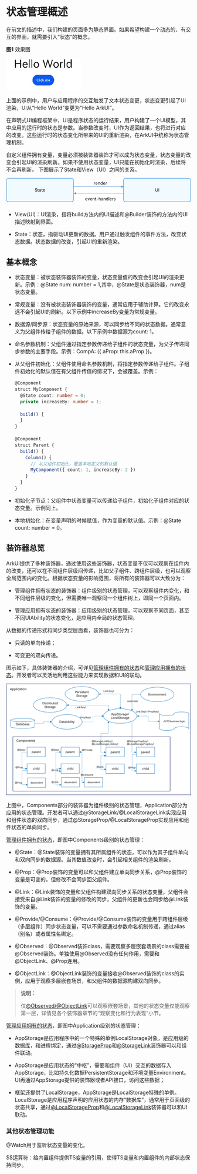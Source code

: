# 状态管理概述


在前文的描述中，我们构建的页面多为静态界面。如果希望构建一个动态的、有交互的界面，就需要引入“状态”的概念。


  **图1** 效果图  

![Video_2023-03-06_152548](figures/Video_2023-03-06_152548.gif)


上面的示例中，用户与应用程序的交互触发了文本状态变更，状态变更引起了UI渲染，UI从“Hello World”变更为“Hello ArkUI”。


在声明式UI编程框架中，UI是程序状态的运行结果，用户构建了一个UI模型，其中应用的运行时的状态是参数。当参数改变时，UI作为返回结果，也将进行对应的改变。这些运行时的状态变化所带来的UI的重新渲染，在ArkUI中统称为状态管理机制。


自定义组件拥有变量，变量必须被装饰器装饰才可以成为状态变量，状态变量的改变会引起UI的渲染刷新。如果不使用状态变量，UI只能在初始化时渲染，后续将不会再刷新。 下图展示了State和View（UI）之间的关系。


![zh-cn_image_0000001562352677](figures/zh-cn_image_0000001562352677.png)


- View(UI)：UI渲染，指将build方法内的UI描述和\@Builder装饰的方法内的UI描述映射到界面。

- State：状态，指驱动UI更新的数据。用户通过触发组件的事件方法，改变状态数据。状态数据的改变，引起UI的重新渲染。


## 基本概念

- 状态变量：被状态装饰器装饰的变量，状态变量值的改变会引起UI的渲染更新。示例：@State num: number = 1,其中，@State是状态装饰器，num是状态变量。

- 常规变量：没有被状态装饰器装饰的变量，通常应用于辅助计算。它的改变永远不会引起UI的刷新。以下示例中increaseBy变量为常规变量。

- 数据源/同步源：状态变量的原始来源，可以同步给不同的状态数据。通常意义为父组件传给子组件的数据。以下示例中数据源为count: 1。

- 命名参数机制：父组件通过指定参数传递给子组件的状态变量，为父子传递同步参数的主要手段。示例：CompA: ({ aProp: this.aProp })。

- 从父组件初始化：父组件使用命名参数机制，将指定参数传递给子组件。子组件初始化的默认值在有父组件传值的情况下，会被覆盖。示例：

  ```ts
  @Component
  struct MyComponent {
    @State count: number = 0;
    private increaseBy: number = 1;

    build() {
    }
  }

  @Component
  struct Parent {
    build() {
      Column() {
        // 从父组件初始化，覆盖本地定义的默认值
        MyComponent({ count: 1, increaseBy: 2 })
      }
    }
  }
  ```

- 初始化子节点：父组件中状态变量可以传递给子组件，初始化子组件对应的状态变量。示例同上。

- 本地初始化：在变量声明的时候赋值，作为变量的默认值。示例：\@State count: number = 0。


## 装饰器总览

ArkUI提供了多种装饰器，通过使用这些装饰器，状态变量不仅可以观察在组件内的改变，还可以在不同组件层级间传递，比如父子组件、跨组件层级，也可以观察全局范围内的变化。根据状态变量的影响范围，将所有的装饰器可以大致分为：


- 管理组件拥有状态的装饰器：组件级别的状态管理，可以观察组件内变化，和不同组件层级的变化，但需要唯一观察同一个组件树上，即同一个页面内。

- 管理应用拥有状态的装饰器：应用级别的状态管理，可以观察不同页面，甚至不同UIAbility的状态变化，是应用内全局的状态管理。


从数据的传递形式和同步类型层面看，装饰器也可分为：


- 只读的单向传递；

- 可变更的双向传递。


图示如下，具体装饰器的介绍，可详见[管理组件拥有的状态](arkts-state.md)和[管理应用拥有的状态](arkts-application-state-management-overview.md)。开发者可以灵活地利用这些能力来实现数据和UI的联动。


![zh-cn_image_0000001502704640](figures/zh-cn_image_0000001502704640.png)


上图中，Components部分的装饰器为组件级别的状态管理，Application部分为应用的状态管理。开发者可以通过@StorageLink/@LocalStorageLink实现应用和组件状态的双向同步，通过@StorageProp/@LocalStorageProp实现应用和组件状态的单向同步。


[管理组件拥有的状态](arkts-state.md)，即图中Components级别的状态管理：


- \@State：\@State装饰的变量拥有其所属组件的状态，可以作为其子组件单向和双向同步的数据源。当其数值改变时，会引起相关组件的渲染刷新。

- \@Prop：\@Prop装饰的变量可以和父组件建立单向同步关系，\@Prop装饰的变量是可变的，但修改不会同步回父组件。

- \@Link：\@Link装饰的变量和父组件构建双向同步关系的状态变量，父组件会接受来自\@Link装饰的变量的修改的同步，父组件的更新也会同步给\@Link装饰的变量。

- \@Provide/\@Consume：\@Provide/\@Consume装饰的变量用于跨组件层级（多层组件）同步状态变量，可以不需要通过参数命名机制传递，通过alias（别名）或者属性名绑定。

- \@Observed：\@Observed装饰class，需要观察多层嵌套场景的class需要被\@Observed装饰。单独使用\@Observed没有任何作用，需要和\@ObjectLink、\@Prop连用。

- \@ObjectLink：\@ObjectLink装饰的变量接收\@Observed装饰的class的实例，应用于观察多层嵌套场景，和父组件的数据源构建双向同步。

> **说明：**
>
> 仅[\@Observed/\@ObjectLink](arkts-observed-and-objectlink.md)可以观察嵌套场景，其他的状态变量仅能观察第一层，详情见各个装饰器章节的“观察变化和行为表现”小节。


[管理应用拥有的状态](arkts-application-state-management-overview.md)，即图中Application级别的状态管理：


- AppStorage是应用程序中的一个特殊的单例LocalStorage对象，是应用级的数据库，和进程绑定，通过[@StorageProp](arkts-appstorage.md#storageprop)和[@StorageLink](arkts-appstorage.md#storagelink)装饰器可以和组件联动。

- AppStorage是应用状态的“中枢”，需要和组件（UI）交互的数据存入AppStorage，比如持久化数据PersistentStorage和环境变量Environment。UI再通过AppStorage提供的装饰器或者API接口，访问这些数据；

- 框架还提供了LocalStorage，AppStorage是LocalStorage特殊的单例。LocalStorage是应用程序声明的应用状态的内存“数据库”，通常用于页面级的状态共享，通过[@LocalStorageProp](arkts-localstorage.md#localstorageprop)和[@LocalStorageLink](arkts-localstorage.md#localstoragelink)装饰器可以和UI联动。


### 其他状态管理功能

\@Watch用于监听状态变量的变化。


$$运算符：给内置组件提供TS变量的引用，使得TS变量和内置组件的内部状态保持同步。
